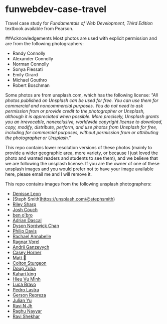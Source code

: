 # funwebdev-case-travel
Travel case study for _Fundamentals of Web Development, Third Edition_ textbook available from Pearson.

##Acknowledgements
Most photos are used with explicit permission and are from the following photographers:
* Randy Connolly
* Alexander Connolly
* Norman Connolly
* Sonya Flessati
* Emily Girard
* Michael Gouthro
* Robert Boschman

Some photos are from unsplash.com, which has the following license: _"All photos published on Unsplash can be used for free. You can use them for commercial and noncommercial purposes. You do not need to ask permission from or provide credit to the photographer or Unsplash, although it is appreciated when possible. More precisely, Unsplash grants you an irrevocable, nonexclusive, worldwide copyright license to download, copy, modify, distribute, perform, and use photos from Unsplash for free, including for commercial purposes, without permission from or attributing the photographer or Unsplash."_ 

This repo contains lower resolution versions of these photos (mainly to provide a wider geographic area, more variety, or because I just loved the photo and wanted readers and students to see them), and we believe that we are following the unsplash license. If you are the owner of one of these unsplash images and you would prefer not to have your image available here, please email me and I will remove it.

This repo contains images from the following unsplash photographers:
* [Denisse Leon](https://unsplash.com/@denisseleon)
* [Steph Smith]https://unsplash.com/@stephsmith)
* [Riley Sharp](https://unsplash.com/@rileysharp_)
* [Josh Couch](https://unsplash.com/@joshcouchdesign)
* [ben o'bro](https://unsplash.com/@benobro)
* [Adrian Dascal](https://unsplash.com/@dascal)
* [Dyson Nordwick Chan](https://unsplash.com/@dysonnordwick)
* [Philip Davis](https://unsplash.com/@philipsdavis)
* [Rachael Annabelle](https://unsplash.com/@knottedbrains)
* [Ragnar Vorel](https://unsplash.com/@sonuba)
* [Andrii Ganzevych](https://unsplash.com/@odya_kun)
* [Casey Horner](https://unsplash.com/@mischievous_penguins)
* [Matt 📸](https://unsplash.com/@elevenphotographs)
* [Colton Sturgeon](https://unsplash.com/@coltonsturgeon)
* [Doug Zuba](https://unsplash.com/@thezuba)
* [Kahari king](https://unsplash.com/@kahari_king)
* [Hieu Vu Minh](https://unsplash.com/@spoony)
* [Luca Bravo](https://unsplash.com/@lucabravo)
* [Pedro Lastra](https://unsplash.com/@peterlaster)
* [Gerson Repreza](https://unsplash.com/@gersonrepreza)
* [Julian Yu](https://unsplash.com/@littlej1428)
* [Ravi N Jh](https://unsplash.com/@ravinathjha)
* [Raghu Nayyar](https://unsplash.com/@raghunayyar)
* [Ravi Shekhar](https://unsplash.com/@rvshekhar10)


